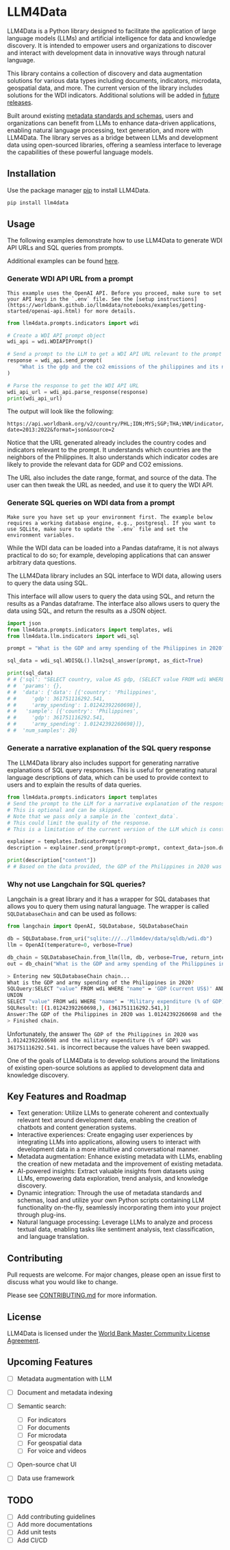 # LLM4Data

LLM4Data is a Python library designed to facilitate the application of large language models (LLMs) and artificial intelligence for data and knowledge discovery. It is intended to empower users and organizations to discover and interact with development data in innovative ways through natural language.

This library contains a collection of discovery and data augmentation solutions for various data types including documents, indicators, microdata, geospatial data, and more. The current version of the library includes solutions for the WDI indicators. Additional solutions will be added in [future releases](https://worldbank.github.io/llm4data/README.html#upcoming-features).

Built around existing [metadata standards and schemas](https://mah0001.github.io/schema-guide/), users and organizations can benefit from LLMs to enhance data-driven applications, enabling natural language processing, text generation, and more with LLM4Data. The library serves as a bridge between LLMs and development data using open-sourced libraries, offering a seamless interface to leverage the capabilities of these powerful language models.

## Installation

Use the package manager [pip](https://pip.pypa.io/en/stable/) to install LLM4Data.

```bash
pip install llm4data
```

## Usage

The following examples demonstrate how to use LLM4Data to generate WDI API URLs and SQL queries from prompts.

Additional examples can be found [here](notebooks/examples/).

### Generate WDI API URL from a prompt

```{warning}
This example uses the OpenAI API. Before you proceed, make sure to set your API keys in the `.env` file. See the [setup instructions](https://worldbank.github.io/llm4data/notebooks/examples/getting-started/openai-api.html) for more details.
```


```python
from llm4data.prompts.indicators import wdi

# Create a WDI API prompt object
wdi_api = wdi.WDIAPIPrompt()

# Send a prompt to the LLM to get a WDI API URL relevant to the prompt
response = wdi_api.send_prompt(
    "What is the gdp and the co2 emissions of the philippines and its neighbors in the last decade?"
)

# Parse the response to get the WDI API URL
wdi_api_url = wdi_api.parse_response(response)
print(wdi_api_url)
```

The output will look like the following:

```
https://api.worldbank.org/v2/country/PHL;IDN;MYS;SGP;THA;VNM/indicator/NY.GDP.MKTP.CD;EN.ATM.CO2E.KT?date=2013:2022&format=json&source=2
```

Notice that the URL generated already includes the country codes and indicators relevant to the prompt. It understands which countries are the neighbors of the Philippines. It also understands which indicator codes are likely to provide the relevant data for GDP and CO2 emissions.

The URL also includes the date range, format, and source of the data. The user can then tweak the URL as needed, and use it to query the WDI API.

### Generate SQL queries on WDI data from a prompt

```{warning}
Make sure you have set up your environment first. The example below requires a working database engine, e.g., postgresql. If you want to use SQLite, make sure to update the `.env` file and set the environment variables.
```

While the WDI data can be loaded into a Pandas dataframe, it is not always practical to do so; for example, developing applications that can answer arbitrary data questions.

The LLM4Data library includes an SQL interface to WDI data, allowing users to query the data using SQL.

This interface will allow users to query the data using SQL, and return the results as a Pandas dataframe. The interface also allows users to query the data using SQL, and return the results as a JSON object.

```python
import json
from llm4data.prompts.indicators import templates, wdi
from llm4data.llm.indicators import wdi_sql

prompt = "What is the GDP and army spending of the Philippines in 2020?"

sql_data = wdi_sql.WDISQL().llm2sql_answer(prompt, as_dict=True)

print(sql_data)
# # {'sql': "SELECT country, value AS gdp, (SELECT value FROM wdi WHERE country_iso3 = 'PHL' AND indicator = 'MS.MIL.XPND.GD.ZS' AND year = 2020) AS army_spending FROM wdi WHERE country_iso3 = 'PHL' AND indicator = 'NY.GDP.MKTP.CD' AND year = 2020 AND value IS NOT NULL",
# #  'params': {},
# #  'data': {'data': [{'country': 'Philippines',
# #     'gdp': 361751116292.541,
# #     'army_spending': 1.01242392260698}],
# #   'sample': [{'country': 'Philippines',
# #     'gdp': 361751116292.541,
# #     'army_spending': 1.01242392260698}]},
# #  'num_samples': 20}
```

### Generate a narrative explanation of the SQL query response

The LLM4Data library also includes support for generating narrative explanations of SQL query responses. This is useful for generating natural language descriptions of data, which can be used to provide context to users and to explain the results of data queries.

```python
from llm4data.prompts.indicators import templates
# Send the prompt to the LLM for a narrative explanation of the response.
# This is optional and can be skipped.
# Note that we pass only a sample in the `context_data`.
# This could limit the quality of the response.
# This is a limitation of the current version of the LLM which is constrained by the context length and cost.

explainer = templates.IndicatorPrompt()
description = explainer.send_prompt(prompt=prompt, context_data=json.dumps(sql_data["data"]["sample"]))

print(description["content"])
# # Based on the data provided, the GDP of the Philippines in 2020 was approximately 362 billion USD. Meanwhile, the country's army spending in the same year was around 1.01 billion USD. It is worth noting that while army spending is an important aspect of a country's budget, it is not the only factor that contributes to its economic growth and development. Other factors such as infrastructure, education, and healthcare also play a crucial role in shaping a country's economy.
```

### Why not use Langchain for SQL queries?

Langchain is a great library and it has a wrapper for SQL databases that allows you to query them using natural language. The wrapper is called `SQLDatabaseChain` and can be used as follows:

```python
from langchain import OpenAI, SQLDatabase, SQLDatabaseChain

db = SQLDatabase.from_uri("sqlite:///../llm4dev/data/sqldb/wdi.db")
llm = OpenAI(temperature=0, verbose=True)

db_chain = SQLDatabaseChain.from_llm(llm, db, verbose=True, return_intermediate_steps=True)
out = db_chain("What is the GDP and army spending of the Philippines in 2020?")
```

```bash
> Entering new SQLDatabaseChain chain...
What is the GDP and army spending of the Philippines in 2020?
SQLQuery:SELECT "value" FROM wdi WHERE "name" = 'GDP (current US$)' AND "country_iso3" = 'PHL' AND "year" = 2020
UNION
SELECT "value" FROM wdi WHERE "name" = 'Military expenditure (% of GDP)' AND "country_iso3" = 'PHL' AND "year" = 2020
SQLResult: [(1.01242392260698,), (361751116292.541,)]
Answer:The GDP of the Philippines in 2020 was 1.01242392260698 and the military expenditure (% of GDP) was 361751116292.541.
> Finished chain.
```

Unfortunately, the answer `The GDP of the Philippines in 2020 was 1.01242392260698 and the military expenditure (% of GDP) was 361751116292.541.` is incorrect because the values have been swapped.

One of the goals of LLM4Data is to develop solutions around the limitations of existing open-source solutions as applied to development data and knowledge discovery.

## Key Features and Roadmap

- Text generation: Utilize LLMs to generate coherent and contextually relevant text around development data, enabling the creation of chatbots and content generation systems.
- Interactive experiences: Create engaging user experiences by integrating LLMs into applications, allowing users to interact with development data in a more intuitive and conversational manner.
- Metadata augmentation: Enhance existing metadata with LLMs, enabling the creation of new metadata and the improvement of existing metadata.
- AI-powered insights: Extract valuable insights from datasets using LLMs, empowering data exploration, trend analysis, and knowledge discovery.
- Dynamic integration: Through the use of metadata standards and schemas, load and utilize your own Python scripts containing LLM functionality on-the-fly, seamlessly incorporating them into your project through plug-ins.
- Natural language processing: Leverage LLMs to analyze and process textual data, enabling tasks like sentiment analysis, text classification, and language translation.

## Contributing

Pull requests are welcome. For major changes, please open an issue first to discuss what you would like to change.

Please see [CONTRIBUTING.md](.github/CONTRIBUTING.md) for more information.

## License

LLM4Data is licensed under the [ World Bank Master Community License Agreement](LICENSE).


## Upcoming Features

- [ ] Metadata augmentation with LLM
- [ ] Document and metadata indexing
- [ ] Semantic search:
  - [ ] For indicators
  - [ ] For documents
  - [ ] For microdata
  - [ ] For geospatial data
  - [ ] For voice and videos
- [ ] Open-source chat UI
- [ ] Data use framework


## TODO

- [ ] Add contributing guidelines
- [ ] Add more documentations
- [ ] Add unit tests
- [ ] Add CI/CD
